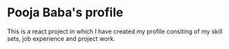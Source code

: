 # Pooja Baba's profile

This is a react project in which I have created my profile consiting of my skill sets, job experience and project work.
